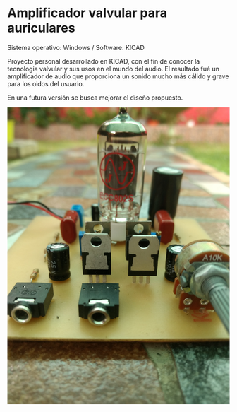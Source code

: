 # Amplificador valvular para auriculares

Sistema operativo: Windows / Software: KICAD

Proyecto personal desarrollado en KICAD, con el fin de conocer la tecnologia valvular y sus usos en el mundo del audio.
El resultado fué un amplificador de audio que proporciona un sonido mucho más cálido y grave para los oidos del usuario.

En una futura versión se busca mejorar el diseño propuesto.

<img src = "/Amplificador Valvular 1.0/IMG_20180318_132752864.jpg" >


